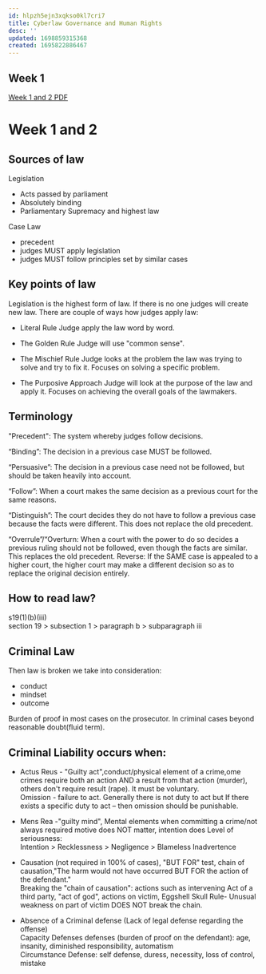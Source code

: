 ```yaml
---
id: hlpzh5ejn3xqkso0kl7cri7
title: Cyberlaw Governance and Human Rights
desc: ''
updated: 1698859315368
created: 1695822886467
---
```


## Week 1

[Week 1 and 2 PDF](/Cyberlaw%20Governance%20and%20Human%20Rights/Week%201%20and%202%20-%20Criminal%20Law%20in%20England%20and%20Wales.pdf)

# Week 1 and 2

## Sources of law

Legislation 
* Acts passed by parliament
* Absolutely binding
* Parliamentary Supremacy and highest law


Case Law 
* precedent
* judges MUST apply legislation
* judges MUST follow principles set by similar cases

## Key points of law

Legislation is the highest form of law.
If there is no one judges will create new law.
There are couple of ways how judges apply law:

* Literal Rule
    Judge apply the law word by word.

* The Golden Rule
    Judge will use "common sense".

* The Mischief Rule
    Judge looks at the problem the law was trying to solve and try to fix it. Focuses on solving a specific problem.

* The Purposive Approach
    Judge will look at the purpose of the law and apply it. Focuses on achieving the overall goals of the lawmakers.

## Terminology

"Precedent": The system whereby judges follow decisions.

“Binding”: The decision in a previous case MUST be followed.

“Persuasive”: The decision in a previous case need not be 
followed, but should be taken heavily into account.

“Follow”: When a court makes the same decision as a 
previous court for the same reasons.

“Distinguish”: The court decides they do not have to follow a 
previous case because the facts were different. This does not 
replace the old precedent.

“Overrule”/“Overturn: When a court with the power to do so 
decides a previous ruling should not be followed, even 
though the facts are similar. This replaces the old precedent.
Reverse: If the SAME case is appealed to a higher court, the 
higher court may make a different decision so as to replace 
the original decision entirely.

## How to read law?  
s19(1)(b)(iii)  
section 19 > subsection 1 > paragraph b > subparagraph iii

## Criminal Law

Then law is broken we take into consideration:
* conduct
* mindset
* outcome

Burden of proof in most cases on the prosecutor. In criminal cases beyond reasonable doubt(fluid term).

## Criminal Liability occurs when:
 
* Actus Reus - "Guilty act",conduct/physical element of a crime,ome crimes require both an action AND a result from that action (murder), others don't require result (rape). It must be voluntary.  
Omission - failure to act. Generally there is not duty to act but If there exists a specific duty to act – then omission should be punishable.

* Mens Rea -"guilty mind", Mental elements when committing a crime/not always required
motive does NOT matter, intention does
Level of seriousness:  
Intention > Recklessness > Negligence > Blameless Inadvertence

* Causation (not required in 100% of cases), "BUT FOR" test, chain of causation,"The harm would not have occurred BUT FOR the action of the defendant."  
Breaking the "chain of causation": actions such as intervening Act of a third party, "act of god", actions on victim, Eggshell Skull Rule- Unusual weakness on part of victim DOES NOT break the chain.

* Absence of a Criminal defense (Lack of legal defense regarding the offense)  
Capacity Defenses defenses (burden of proof on the defendant): age, insanity, diminished responsibility, automatism  
Circumstance Defense: self defense, duress, necessity, loss of control, mistake


